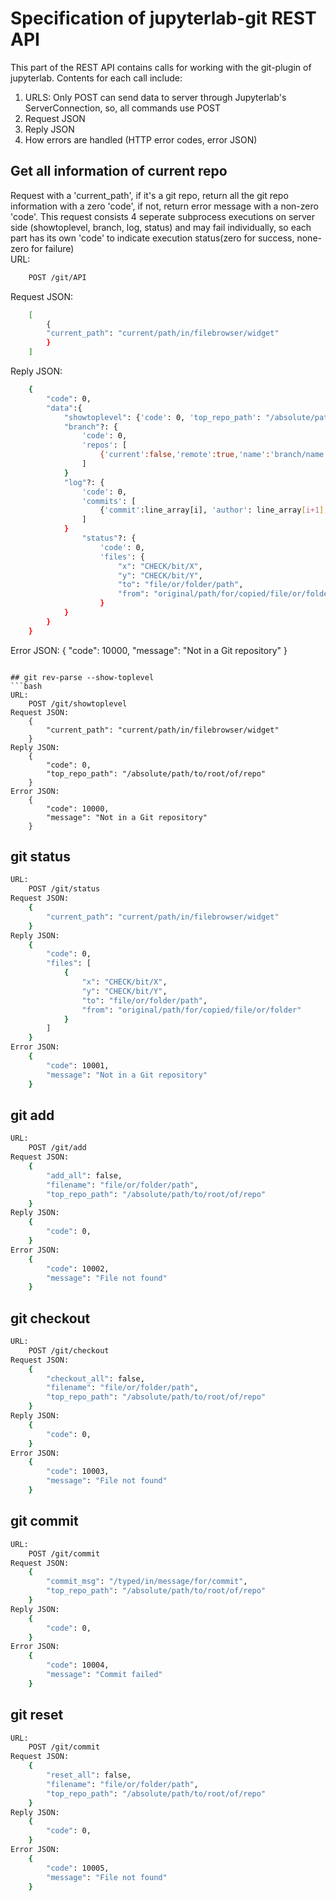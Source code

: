 # Specification of jupyterlab-git REST API
This part of the REST API contains calls for working with the git-plugin of jupyterlab. 
Contents for each call include:
1. URLS: Only POST can send data to server through Jupyterlab's ServerConnection, so, all commands use POST
3. Request JSON
4. Reply JSON
5. How errors are handled (HTTP error codes, error JSON)

## Get all information of current repo
Request with a 'current_path', if it's a git repo, return all the git repo information with a zero 'code', if not, return error message with a non-zero 'code'.
This request consists 4 seperate subprocess executions on server side (showtoplevel, branch, log, status) and may fail individually, so each part has its own 'code' to indicate execution status(zero for success, none-zero for failure)   
URL:
```bash 
    POST /git/API
```
Request JSON:
```bash
    [
        {
        "current_path": "current/path/in/filebrowser/widget"
        }
    ]
```
Reply JSON:
```bash
    {
        "code": 0,
    	"data":{
		    "showtoplevel": {'code': 0, 'top_repo_path': "/absolute/path/to/root/of/repo"};
		    "branch"?: {
                'code': 0,
                'repos': [
                    {'current':false,'remote':true,'name':'branch/name','tag':'branch/tag'}
                ]
            }
		    "log"?: {
                'code': 0,
                'commits': [
                    {'commit':line_array[i], 'author': line_array[i+1],'date':line_array[i+2],'commit_msg':line_array[i+3] }
                ]
            }
		        "status"?: {
                    'code': 0,
                    'files': {
                        "x": "CHECK/bit/X",
                        "y": "CHECK/bit/Y",
                        "to": "file/or/folder/path",
                        "from": "original/path/for/copied/file/or/folder"
                    }
            }
	    }
    }
```
Error JSON:
    {
        "code": 10000,
        "message": "Not in a Git repository"
    }
```

## git rev-parse --show-toplevel
```bash
URL:  
    POST /git/showtoplevel
Request JSON:
    {
        "current_path": "current/path/in/filebrowser/widget"
    }
Reply JSON:
    {
        "code": 0,
        "top_repo_path": "/absolute/path/to/root/of/repo"
    }
Error JSON:
    {
        "code": 10000,
        "message": "Not in a Git repository"
    }
```

## git status
```bash
URL:  
    POST /git/status
Request JSON:
    {
        "current_path": "current/path/in/filebrowser/widget"
    }
Reply JSON:
    {
        "code": 0,
        "files": [
            {
                "x": "CHECK/bit/X",
                "y": "CHECK/bit/Y",
                "to": "file/or/folder/path",
                "from": "original/path/for/copied/file/or/folder"
            }
        ]
    }
Error JSON:
    {
        "code": 10001,
        "message": "Not in a Git repository"
    }
```
## git add
```bash
URL:  
    POST /git/add
Request JSON:
    {
        "add_all": false, 
        "filename": "file/or/folder/path", 
        "top_repo_path": "/absolute/path/to/root/of/repo"
    }
Reply JSON:
    {
        "code": 0,
    }
Error JSON:
    {
        "code": 10002,
        "message": "File not found"
    }
```
## git checkout
```bash
URL:  
    POST /git/checkout
Request JSON:
    {
        "checkout_all": false, 
        "filename": "file/or/folder/path", 
        "top_repo_path": "/absolute/path/to/root/of/repo"
    }
Reply JSON:
    {
        "code": 0,
    }
Error JSON:
    {
        "code": 10003,
        "message": "File not found"
    }
```
## git commit
```bash
URL:  
    POST /git/commit
Request JSON:
    {
        "commit_msg": "/typed/in/message/for/commit", 
        "top_repo_path": "/absolute/path/to/root/of/repo"
    }
Reply JSON:
    {
        "code": 0,
    }
Error JSON:
    {
        "code": 10004,
        "message": "Commit failed"
    }
```
## git reset
```bash
URL:  
    POST /git/commit
Request JSON:
    {
        "reset_all": false, 
        "filename": "file/or/folder/path", 
        "top_repo_path": "/absolute/path/to/root/of/repo"
    }
Reply JSON:
    {
        "code": 0,
    }
Error JSON:
    {
        "code": 10005,
        "message": "File not found"
    }
```
